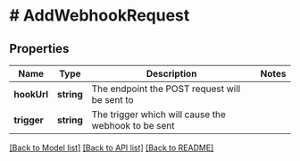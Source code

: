 # # AddWebhookRequest

## Properties

Name | Type | Description | Notes
------------ | ------------- | ------------- | -------------
**hookUrl** | **string** | The endpoint the POST request will be sent to |
**trigger** | **string** | The trigger which will cause the webhook to be sent |

[[Back to Model list]](../../README.md#models) [[Back to API list]](../../README.md#endpoints) [[Back to README]](../../README.md)
